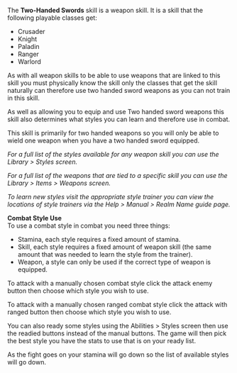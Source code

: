 The **Two-Handed Swords** skill is a weapon skill. It is a skill that the following playable classes get:

*   Crusader
*   Knight
*   Paladin
*   Ranger
*   Warlord

As with all weapon skills to be able to use weapons that are linked to this skill you must physically know the skill only the classes that get the skill naturally can therefore use two handed sword weapons as you can not train in this skill.

As well as allowing you to equip and use Two handed sword weapons this skill also determines what styles you can learn and therefore use in combat.

This skill is primarily for two handed weapons so you will only be able to wield one weapon when you have a two handed sword equipped.

_For a full list of the styles available for any weapon skill you can use the Library > Styles screen._

_For a full list of the weapons that are tied to a specific skill you can use the Library > Items > Weapons screen._

_To learn new styles visit the appropriate style trainer you can view the locations of style trainers via the Help > Manual > Realm Name guide page._

**Combat Style Use**  
To use a combat style in combat you need three things:

*   Stamina, each style requires a fixed amount of stamina.
*   Skill, each style requires a fixed amount of weapon skill (the same amount that was needed to learn the style from the trainer).
*   Weapon, a style can only be used if the correct type of weapon is equipped.

To attack with a manually chosen combat style click the attack enemy button then choose which style you wish to use.

To attack with a manually chosen ranged combat style click the attack with ranged button then choose which style you wish to use.

You can also ready some styles using the Abilities > Styles screen then use the readied buttons instead of the manual buttons. The game will then pick the best style you have the stats to use that is on your ready list.

As the fight goes on your stamina will go down so the list of available styles will go down.